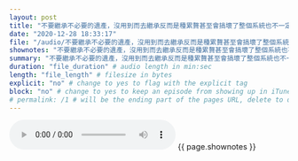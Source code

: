 ```yaml
---
layout: post
title: "不要繼承不必要的遺產，沒用到而去繼承反而是種累贅甚至會搞壞了整個系統也不一定。" # quotes allow forbidden characters like the colon
date: "2020-12-28 18:33:17"
file: "/audio/不要繼承不必要的遺產，沒用到而去繼承反而是種累贅甚至會搞壞了整個系統也不一定。.mp3"
shownotes: "不要繼承不必要的遺產，沒用到而去繼承反而是種累贅甚至會搞壞了整個系統也不一定。"
summary: "不要繼承不必要的遺產，沒用到而去繼承反而是種累贅甚至會搞壞了整個系統也不一定。"
duration: "file_duration" # audio length in min:sec
length: "file_length" # filesize in bytes
explicit: "no" # change to yes to flag with the explicit tag
block: "no" # change to yes to keep an episode from showing up in iTunes
# permalink: /1 # will be the ending part of the pages URL, delete to default to the title
---
```


<audio controls>
<source src="{{site.url}}{{site.baseurl}}{{ page.file }}" type="audio/x-mp3">
Your browser does not support the audio element.
</audio>
{{ page.shownotes }}
